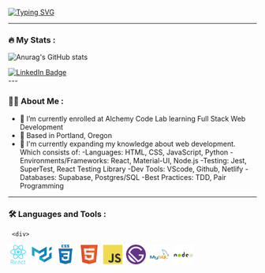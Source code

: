 
[![Typing SVG](https://readme-typing-svg.herokuapp.com?size=25&duration=6000&color=F7EA55&lines=Hello+there%2C++I'm+Alejandra++%F0%9F%91%8B+)](https://git.io/typing-svg)

---

### :fire: My Stats :

![Anurag's GitHub stats](https://github-readme-stats.vercel.app/api?username=Alejae1998&theme=highcontrast&show_icons=true)
<div id="badges">


<a href="https://www.linkedin.com/in/alejandrael-dasouki/">
    <img src="https://img.shields.io/badge/LinkedIn-blue?style=for-the-badge&logo=linkedin&logoColor=white" alt="LinkedIn Badge"/>
  </a>

  </div>
---

### :woman_technologist: About Me :

 - 🌱 I’m currently enrolled at Alchemy Code Lab learning Full Stack Web Development
 - 📍 Based in Portland, Oregon
 - 🔭 I'm currently expanding my knowledge about web development. Which consists of:
     -Languages: HTML, CSS, JavaScript, Python
     -Environments/Frameworks: React, Material-UI, Node.js
     -Testing: Jest, SuperTest, React Testing Library
     -Dev Tools: VScode, Github, Netlify
     -Databases: Supabase, Postgres/SQL
     -Best Practices: TDD, Pair Programming
---

### :hammer_and_wrench: Languages and Tools :

     <div>
  
  <img src="https://github.com/devicons/devicon/blob/master/icons/react/react-original-wordmark.svg" title="React" alt="React" width="40" height="40"/>&nbsp;
  <img src="https://github.com/devicons/devicon/blob/master/icons/materialui/materialui-original.svg" title="Material UI" alt="Material UI" width="40" height="40"/>&nbsp;
   <img src="https://github.com/devicons/devicon/blob/master/icons/css3/css3-plain-wordmark.svg"  title="CSS3" alt="CSS" width="40" height="40"/>&nbsp;
  <img src="https://github.com/devicons/devicon/blob/master/icons/html5/html5-original.svg" title="HTML5" alt="HTML" width="40" height="40"/>&nbsp;
  <img src="https://github.com/devicons/devicon/blob/master/icons/javascript/javascript-original.svg" title="JavaScript" alt="JavaScript" width="40" height="40"/>&nbsp;
  <img src="https://github.com/devicons/devicon/blob/master/icons/gatsby/gatsby-original.svg" title="Gatsby"  alt="Gatsby" width="40" height="40"/>&nbsp;
  <img src="https://github.com/devicons/devicon/blob/master/icons/mysql/mysql-original-wordmark.svg" title="MySQL"  alt="MySQL" width="40" height="40"/>&nbsp;
  <img src="https://github.com/devicons/devicon/blob/master/icons/nodejs/nodejs-original-wordmark.svg" title="NodeJS" alt="NodeJS" width="40" height="40"/>&nbsp;
</div>
